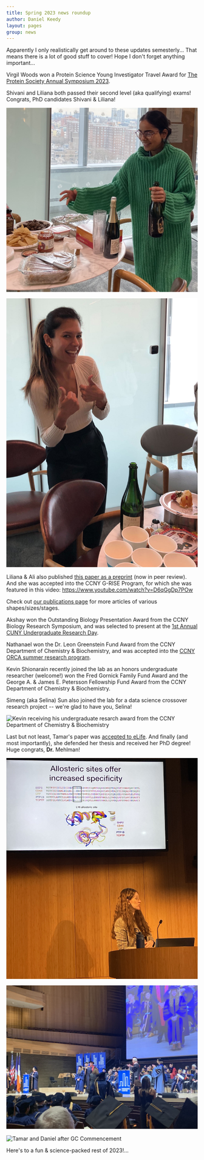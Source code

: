 ```yaml
---
title: Spring 2023 news roundup
author: Daniel Keedy
layout: pages
group: news
---
```


Apparently I only realistically get around to these updates semesterly... That means there is a lot of good stuff to cover! Hope I don't forget anything important...

Virgil Woods won a Protein Science Young Investigator Travel Award for [The Protein Society Annual Symposium 2023](https://www.proteinsociety.org/annual-symposium).

Shivani and Liliana both passed their second level (aka qualifying) exams! Congrats, PhD candidates Shivani & Liliana!

<span class="image fit"><img src="/images/SS_pass_2nd_lvl.jpg" alt="Shivani celebrating after passing her second level exam!" class="img-responsive"></span>

<span class="image fit"><img src="/images/LM_pass_2nd_lvl.jpg" alt="Liliana celebrating after passing her second level exam!" class="img-responsive"></span>

Liliana & Ali also published [this paper as a preprint](https://www.biorxiv.org/content/10.1101/2023.05.02.538097v1) (now in peer review). And she was accepted into the CCNY G-RISE Program, for which she was featured in this video: https://www.youtube.com/watch?v=D6qGgDp7POw

Check out [our publications page](https://keedylab.org/publications/) for more articles of various shapes/sizes/stages.

Akshay won the Outstanding Biology Presentation Award from the CCNY Biology Research Symposium, and was selected to present at the [1st Annual CUNY Undergraduate Research Day](https://www.cuny.edu/research/research-development-programs/student-programs/undergraduate-programs/cuny-undergraduate-research-celebration-day-2023/).

Nathanael won the Dr. Leon Greenstein Fund Award from the CCNY Department of Chemistry & Biochemistry, and was accepted into the [CCNY ORCA summer research program](https://orca.commons.gc.cuny.edu/).

Kevin Shionarain recently joined the lab as an honors undergraduate researcher (welcome!) won the Fred Gornick Family Fund Award and the George A. & James E. Petersson Fellowship Fund Award from the CCNY Department of Chemistry & Biochemistry.

Simeng (aka Selina) Sun also joined the lab for a data science crossover research project -- we're glad to have you, Selina!

<span class="image fit"><img src="/images/KS_DCB_award.png" alt="Kevin receiving his undergraduate resarch award from the CCNY Department of Chemistry & Biochemistry" class="img-responsive"></span>

Last but not least, Tamar's paper was [accepted to eLife](https://elifesciences.org/articles/84632). And finally (and most importantly), she defended her thesis and received her PhD degree! Huge congrats, **Dr.** Mehlman!

<span class="image fit"><img src="/images/TS_defense.jpg" alt="Tamar defending her thesis at the ASRC" class="img-responsive"></span>

<span class="image fit"><img src="/images/TS_commencement_1.jpg" alt="Tamar being hooded by her grandfather (!) at GC Commencement" class="img-responsive"></span>

<span class="image fit"><img src="/images/TS_commencement_2.png" alt="Tamar and Daniel after GC Commencement" class="img-responsive"></span>

Here's to a fun & science-packed rest of 2023!...

